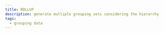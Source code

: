 ```yaml
---
title: ROLLUP
description: generate multiple grouping sets considering the hierarchy of the input columns.
tags:
  - grouping data
---
```



